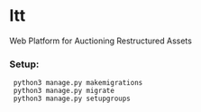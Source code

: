 # ltt
Web Platform for Auctioning Restructured Assets

### Setup:
     python3 manage.py makemigrations
     python3 manage.py migrate
     python3 manage.py setupgroups
     
